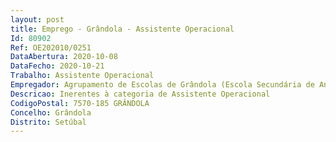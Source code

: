 ```yaml
--- 
layout: post
title: Emprego - Grândola - Assistente Operacional
Id: 80902
Ref: OE202010/0251
DataAbertura: 2020-10-08
DataFecho: 2020-10-21
Trabalho: Assistente Operacional
Empregador: Agrupamento de Escolas de Grândola (Escola Secundária de António Inácio da Cruz - Sede)
Descricao: Inerentes à categoria de Assistente Operacional
CodigoPostal: 7570-185 GRÂNDOLA
Concelho: Grândola
Distrito: Setúbal
--- 
```

